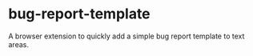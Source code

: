 # bug-report-template
A browser extension to quickly add a simple bug report template to text areas.
